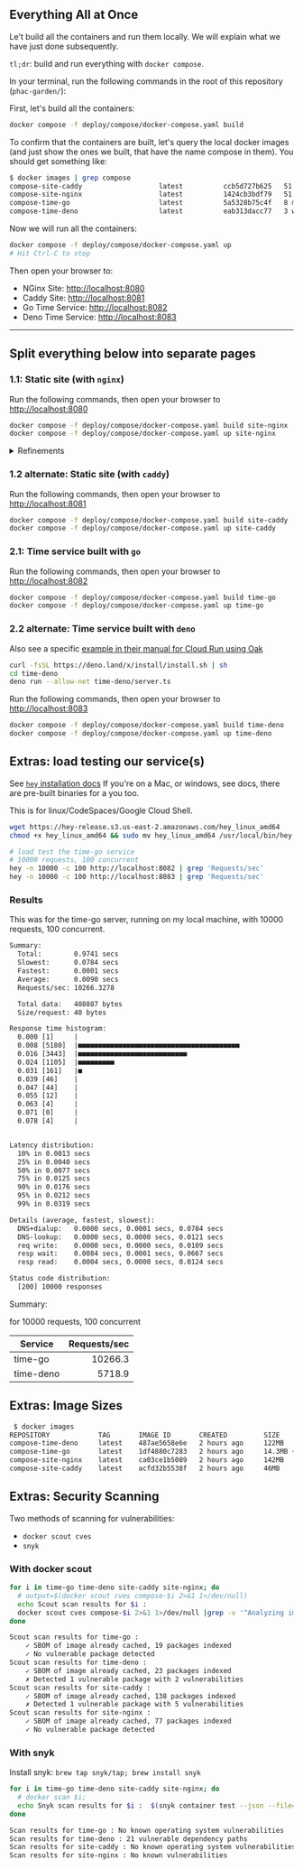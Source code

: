 
## Everything All at Once

Le't build all the containers and run them locally. We will explain what we have just done subsequently.

`tl;dr`: build and run everything with `docker compose`.

In your terminal, run the following commands in the root of this repository (`phac-garden/`):

First, let's build all the containers:

```bash
docker compose -f deploy/compose/docker-compose.yaml build
```

To confirm that the containers are built, let's query the local docker images (and just show the ones we built, that have the name compose in them). You should get something like:

```bash
$ docker images | grep compose
compose-site-caddy                   latest          ccb5d727b625   51 seconds ago   43.8MB
compose-site-nginx                   latest          1424cb3bdf79   51 seconds ago   40.6MB
compose-time-go                      latest          5a5328b75c4f   8 minutes ago    14.5MB
compose-time-deno                    latest          eab313dacc77   3 weeks ago      122MB
```

Now we will run all the containers:

```bash
docker compose -f deploy/compose/docker-compose.yaml up
# Hit Ctrl-C to stop
```

Then open your browser to:

- NGinx Site: <http://localhost:8080>
- Caddy Site: <http://localhost:8081>
- Go Time Service: <http://localhost:8082>
- Deno Time Service: <http://localhost:8083>

---

## Split everything below into separate pages

### 1.1: Static site (with `nginx`)

Run the following commands, then open your browser to <http://localhost:8080>

```bash
docker compose -f deploy/compose/docker-compose.yaml build site-nginx
docker compose -f deploy/compose/docker-compose.yaml up site-nginx
```

<details><summary>Refinements</summary>

#### Refinements

Remove the odd `${PORT) substitution in the nginx:default.template file and Dockerfile:RUN command:

```Dockerfile
CMD envsubst < /etc/nginx/conf.d/default.template > /etc/nginx/conf.d/default.conf && exec nginx -g 'daemon off;'
# becomes
CMD exec nginx -g 'daemon off;'
```

This simplifies the docker run command as well:

```bash
docker run --rm -p 1312:1312 -ePORT  coco
# to
docker run --rm -p 1312:80  coco
```

Finally make a better looking html file!

</details>

### 1.2 alternate: Static site (with `caddy`)

Run the following commands, then open your browser to <http://localhost:8081>

```bash
docker compose -f deploy/compose/docker-compose.yaml build site-caddy
docker compose -f deploy/compose/docker-compose.yaml up site-caddy
```

### 2.1: Time service built with `go`

Run the following commands, then open your browser to <http://localhost:8082>

```bash
docker compose -f deploy/compose/docker-compose.yaml build time-go
docker compose -f deploy/compose/docker-compose.yaml up time-go
```

### 2.2 alternate: Time service built with `deno`

Also see a specific [example in their manual for Cloud Run using Oak](https://deno.land/manual@v1.31.0/advanced/deploying_deno/google_cloud_run)

```bash
curl -fsSL https://deno.land/x/install/install.sh | sh
cd time-deno
deno run --allow-net time-deno/server.ts
```

Run the following commands, then open your browser to <http://localhost:8083>

```bash
docker compose -f deploy/compose/docker-compose.yaml build time-deno
docker compose -f deploy/compose/docker-compose.yaml up time-deno
```

## Extras: load testing our service(s)

See [`hey` installation docs](https://github.com/rakyll/hey#installation)
If you're on a Mac, or windows, see docs, there are pre-built binaries for a you too.

This is for linux/CodeSpaces/Google Cloud Shell.

```bash
wget https://hey-release.s3.us-east-2.amazonaws.com/hey_linux_amd64
chmod +x hey_linux_amd64 && sudo mv hey_linux_amd64 /usr/local/bin/hey

# load test the time-go service
# 10000 requests, 100 concurrent
hey -n 10000 -c 100 http://localhost:8082 | grep 'Requests/sec'
hey -n 10000 -c 100 http://localhost:8083 | grep 'Requests/sec'
```

### Results

This was for the time-go server, running on my local machine, with 10000 requests, 100 concurrent.

```txt
Summary:
  Total:        0.9741 secs
  Slowest:      0.0784 secs
  Fastest:      0.0001 secs
  Average:      0.0090 secs
  Requests/sec: 10266.3278

  Total data:   408887 bytes
  Size/request: 40 bytes

Response time histogram:
  0.000 [1]     |
  0.008 [5180]  |■■■■■■■■■■■■■■■■■■■■■■■■■■■■■■■■■■■■■■■■
  0.016 [3443]  |■■■■■■■■■■■■■■■■■■■■■■■■■■■
  0.024 [1105]  |■■■■■■■■■
  0.031 [161]   |■
  0.039 [46]    |
  0.047 [44]    |
  0.055 [12]    |
  0.063 [4]     |
  0.071 [0]     |
  0.078 [4]     |


Latency distribution:
  10% in 0.0013 secs
  25% in 0.0040 secs
  50% in 0.0077 secs
  75% in 0.0125 secs
  90% in 0.0176 secs
  95% in 0.0212 secs
  99% in 0.0319 secs

Details (average, fastest, slowest):
  DNS+dialup:   0.0000 secs, 0.0001 secs, 0.0784 secs
  DNS-lookup:   0.0000 secs, 0.0000 secs, 0.0121 secs
  req write:    0.0000 secs, 0.0000 secs, 0.0109 secs
  resp wait:    0.0084 secs, 0.0001 secs, 0.0667 secs
  resp read:    0.0004 secs, 0.0000 secs, 0.0124 secs

Status code distribution:
  [200] 10000 responses
```

Summary:

for 10000 requests, 100 concurrent

| Service   | Requests/sec |
|-----------|-------------:|
| time-go   |      10266.3 |
| time-deno |       5718.9 |

## Extras: Image Sizes

```bash
 $ docker images
REPOSITORY            TAG       IMAGE ID       CREATED         SIZE
compose-time-deno     latest    487ae5658e6e   2 hours ago     122MB
compose-time-go       latest    1df4880c7283   2 hours ago     14.3MB <---- Nice!
compose-site-nginx    latest    ca03ce1b5089   2 hours ago     142MB
compose-site-caddy    latest    acfd32b5538f   2 hours ago     46MB
```

## Extras: Security Scanning

Two methods of scanning for vulnerabilities:

- `docker scout cves`
- `snyk`

### With docker scout

```bash
for i in time-go time-deno site-caddy site-nginx; do 
  # output=$(docker scout cves compose-$i 2>&1 1>/dev/null)
  echo Scout scan results for $i :
  docker scout cves compose-$i 2>&1 1>/dev/null |grep -v '^Analyzing image'
done
```

```txt
Scout scan results for time-go :
    ✓ SBOM of image already cached, 19 packages indexed
    ✓ No vulnerable package detected
Scout scan results for time-deno :
    ✓ SBOM of image already cached, 23 packages indexed
    ✗ Detected 1 vulnerable package with 2 vulnerabilities
Scout scan results for site-caddy :
    ✓ SBOM of image already cached, 138 packages indexed
    ✗ Detected 1 vulnerable package with 5 vulnerabilities
Scout scan results for site-nginx :
    ✓ SBOM of image already cached, 77 packages indexed
    ✓ No vulnerable package detected
```


### With snyk

Install snyk: `brew tap snyk/tap; brew install snyk`

```bash
for i in time-go time-deno site-caddy site-nginx; do 
  # docker scan $i; 
  echo Snyk scan results for $i :  $(snyk container test --json --file=$i/Dockerfile compose-$i:latest |jq -r .summary)
done
```

```txt
Scan results for time-go : No known operating system vulnerabilities
Scan results for time-deno : 21 vulnerable dependency paths
Scan results for site-caddy : No known operating system vulnerabilities
Scan results for site-nginx : No known vulnerabilities
```
